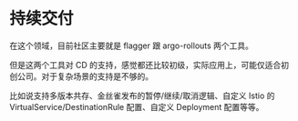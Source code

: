 # 持续交付

在这个领域，目前社区主要就是 flagger 跟 argo-rollouts 两个工具。

但是这两个工具对 CD 的支持，感觉都还比较初级，实际应用上，可能仅适合初创公司。对于复杂场景的支持是不够的。

比如说支持多版本共存、金丝雀发布的暂停/继续/取消逻辑、自定义 Istio 的 VirtualService/DestinationRule 配置、自定义 Deployment 配置等等。


